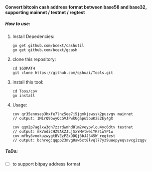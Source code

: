 #### Convert bitcoin cash address format between base58 and base32, supporting mainnet / testnet / regtest

##### How to use: 

1. Install Depedencies:

   ```
   go get github.com/bcext/cashutil
   go get github.com/bcext/gcash
   ```

2. clone this repository:

    ```
    cd $GOPATH
    git clone https://github.com/qshuai/Tools.git
    ```

3. install this tool:

    ```
    cd Toos/cov
    go install
    ```

4. Usage:

    ```
    cov qr35ennsep3hxfe7lnz5ee7j5jgmkjswssk2puzvgv mainnet
    // output: 1MirQ9bwyQcGVJPwKUgapu5ouK2E2Ey4gX

    cov qqm2p7aglxw3dn7zzrdwmhd8lm2veypvlqu4yc6dtv testnet
    // output: mkVodiCHZ9AkZJLjSxYMvtweiYKr1wYP1w
    cov mfhy8vnokuzwygtBVEzPZxDDQj6bJJS45W regtest
    // output: bchreg:qqpp23mvg0aw5xt8lvql77yz9uuepyeqvsvcg2zqgv
    ```

##### ToDo:

- [ ] to support bitpay address format
